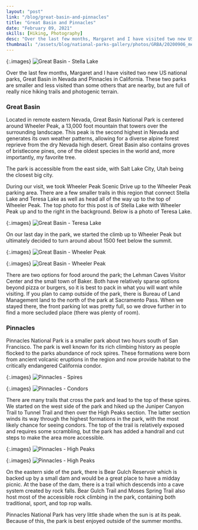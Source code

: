 ```yaml
---
layout: "post"
link: "/blog/great-basin-and-pinnacles"
title: "Great Basin and Pinnacles"
date: "February 09, 2021"
skills: [Hiking, Photography]
desc: "Over the last few months, Margaret and I have visited two new US national parks, Great Basin in Nevada and Pinnacles in California."
thumbnail: "/assets/blog/national-parks-gallery/photos/GRBA/20200906_meg_0146.jpg"
---
```


{:.images}
![Great Basin - Stella Lake](/assets/blog/national-parks-gallery/photos/GRBA/20200906_meg_0146.jpg)

Over the last few months, Margaret and I have visited two new US national parks, Great Basin in Nevada and Pinnacles in California. These two parks are smaller and less visited than some others that are nearby, but are full of really nice hiking trails and photogenic terrain.

### Great Basin

Located in remote eastern Nevada, Great Basin National Park is centered around Wheeler Peak, a 13,000 foot mountain that towers over the surrounding landscape. This peak is the second highest in Nevada and generates its own weather patterns, allowing for a diverse alpine forest reprieve from the dry Nevada high desert. Great Basin also contains groves of bristlecone pines, one of the oldest species in the world and, more importantly, my favorite tree.

The park is accessible from the east side, with Salt Lake City, Utah being the closest big city. 

During our visit, we took Wheeler Peak Scenic Drive up to the Wheeler Peak parking area. There are a few smaller trails in this region that connect Stella Lake and Teresa Lake as well as head all of the way up to the top of Wheeler Peak. The top photo for this post is of Stella Lake with Wheeler Peak up and to the right in the background. Below is a photo of Teresa Lake.

{:.images}
![Great Basin - Teresa Lake](/assets/blog/national-parks-gallery/photos/GRBA/20200906_meg_0170.jpg)

On our last day in the park, we started the climb up to Wheeler Peak but ultimately decided to turn around about 1500 feet below the summit.

{:.images}
![Great Basin - Wheeler Peak](/assets/blog/national-parks-gallery/photos/GRBA/20200906_meg_0022.jpg)

{:.images}
![Great Basin - Wheeler Peak](/assets/blog/national-parks-gallery/photos/GRBA/20200906_meg_0038.jpg)

There are two options for food around the park; the Lehman Caves Visitor Center and the small town of Baker. Both have relatively sparse options beyond pizza or burgers, so it is best to pack in what you will want while visiting. If you plan to camp outside of the park, there is Bureau of Land Management land to the north of the park at Sacramento Pass. When we stayed there, the front parking lot was pretty full, so we drove further in to find a more secluded place (there was plenty of room).

### Pinnacles

Pinnacles National Park is a smaller park about two hours south of San Francisco. The park is well known for its rich climbing history as people flocked to the parks abundance of rock spires. These formations were born from ancient volcanic eruptions in the region and now provide habitat to the critically endangered California condor.

{:.images}
![Pinnacles - Spires](/assets/blog/national-parks-gallery/photos/PINN/20210206_meg_0093.jpg)

{:.images}
![Pinnacles - Condors](/assets/blog/national-parks-gallery/photos/PINN/20210206_meg_0074.jpg)

There are many trails that cross the park and lead to the top of these spires. We started on the west side of the park and hiked up the Juniper Canyon Trail to Tunnel Trail and then over the High Peaks section. The latter section winds its way through the highest formations in the park, with the most likely chance for seeing condors. The top of the trail is relatively exposed and requires some scrambling, but the park has added a handrail and cut steps to make the area more accessible.

{:.images}
![Pinnacles - High Peaks](/assets/blog/national-parks-gallery/photos/PINN/20210206_meg_0035.jpg)

{:.images}
![Pinnacles - High Peaks](/assets/blog/national-parks-gallery/photos/PINN/20210206_meg_0039.jpg)

On the eastern side of the park, there is Bear Gulch Reservoir which is backed up by a small dam and would be a great place to have a midday picnic. At the base of the dam, there is a trail which descends into a cave system created by rock falls. Bear Gulch Trail and Moses Spring Trail also host most of the accessible rock climbing in the park, containing both traditional, sport, and top rop walls.

Pinnacles National Park has very little shade when the sun is at its peak. Because of this, the park is best enjoyed outside of the summer months.

